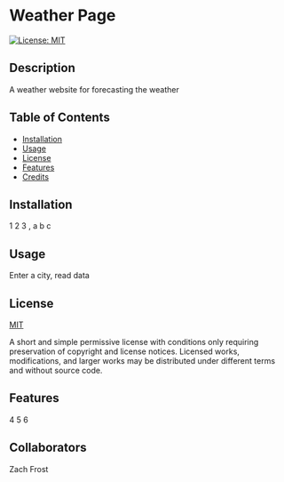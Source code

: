 
  # Weather Page

  [![License: MIT](https://img.shields.io/badge/License-MIT-yellow.svg)](https://opensource.org/licenses/MIT)

  ## Description

  A weather website for forecasting the weather

  ## Table of Contents

  - [Installation](#installation)
  - [Usage](#usage)
  - [License](#license)
  - [Features](#features)
  - [Credits](#credits)

  ## Installation

  1 2 3 , a b c

  ## Usage

  Enter a city, read data

  ## License

  [MIT](https://choosealicense.com/licenses/mit/)

  A short and simple permissive license with conditions only requiring preservation of copyright and license notices. Licensed works, modifications, and larger works may be distributed under different terms and without source code.

  ## Features

  4 5 6

  ## Collaborators

  Zach Frost
